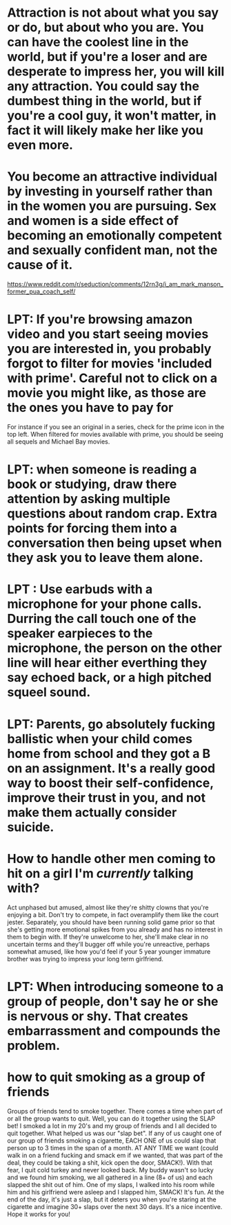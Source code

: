 
# Attraction is not about what you say or do, but about who you are. You can have the coolest line in the world, but if you're a loser and are desperate to impress her, you will kill any attraction. You could say the dumbest thing in the world, but if you're a cool guy, it won't matter, in fact it will likely make her like you even more.

# You become an attractive individual by investing in yourself rather than in the women you are pursuing. Sex and women is a side effect of becoming an emotionally competent and sexually confident man, not the cause of it.
https://www.reddit.com/r/seduction/comments/12rn3g/i_am_mark_manson_former_pua_coach_self/

# LPT: If you're browsing amazon video and you start seeing movies you are interested in, you probably forgot to filter for movies 'included with prime'. Careful not to click on a movie you might like, as those are the ones you have to pay for

For instance if you see an original in a series, check for the prime icon in the top left. When filtered for movies available with prime, you should be seeing all sequels and Michael Bay movies.

# LPT: when someone is reading a book or studying, draw there attention by asking multiple questions about random crap. Extra points for forcing them into a conversation then being upset when they ask you to leave them alone. 

# LPT : Use earbuds with a microphone for your phone calls. Durring the call touch one of the speaker earpieces to the microphone, the person on the other line will hear either everthing they say echoed back, or a high pitched squeel sound.

# LPT: Parents, go absolutely fucking ballistic when your child comes home from school and they got a B on an assignment. It's a really good way to boost their self-confidence, improve their trust in you, and not make them actually consider suicide.

# How to handle other men coming to hit on a girl I'm *currently* talking with? 
Act unphased but amused, almost like they're shitty clowns that you're enjoying a bit. Don't try to compete, in fact overamplify them like the court jester. Separately, you should have been running solid game prior so that she's getting more emotional spikes from you already and has no interest in them to begin with. If they're unwelcome to her, she'll make clear in no uncertain terms and they'll bugger off while you're unreactive, perhaps somewhat amused, like how you'd feel if your 5 year younger immature brother was trying to impress your long term girlfriend. 


# LPT: When introducing someone to a group of people, don't say he or she is nervous or shy. That creates embarrassment and compounds the problem.

# how to quit smoking as a group of friends

Groups of friends tend to smoke together. There comes a time when part of or all the group wants to quit. Well, you can do it together using the SLAP bet!
I smoked a lot in my 20's and my group of friends and I all decided to quit together. What helped us was our "slap bet". If any of us caught one of our group of friends smoking a cigarette, EACH ONE of us could slap that person up to 3 times in the span of a month. AT ANY TIME we want (could walk in on a friend fucking and smack em if we wanted, that was part of the deal, they could be taking a shit, kick open the door, SMACK!). With that fear, I quit cold turkey and never looked back. My buddy wasn't so lucky and we found him smoking, we all gathered in a line (8+ of us) and each slapped the shit out of him. One of my slaps, I walked into his room while him and his girlfriend were asleep and I slapped him, SMACK!
It's fun. At the end of the day, it's just a slap, but it deters you when you're staring at the cigarette and imagine 30+ slaps over the next 30 days. It's a nice incentive.
Hope it works for you!
